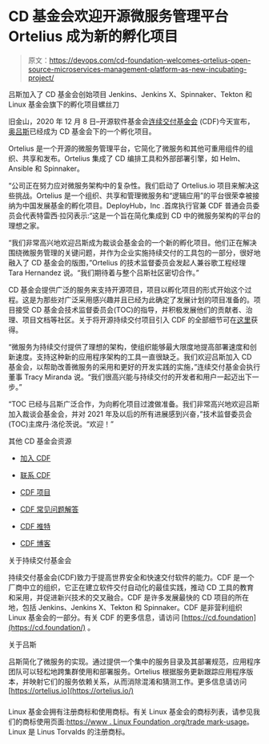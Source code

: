 # CD 基金会欢迎开源微服务管理平台 Ortelius 成为新的孵化项目

> 原文：<https://devops.com/cd-foundation-welcomes-ortelius-open-source-microservices-management-platform-as-new-incubating-project/>

吕斯加入了 CD 基金会创始项目 Jenkins、Jenkins X、Spinnaker、Tekton 和 Linux 基金会旗下的孵化项目螺丝刀

旧金山，2020 年 12 月 8 日–开源软件基金会[连续交付基金会](https://cd.foundation/) (CDF)今天宣布，[奥吕斯](https://ortelius.io/)已经成为 CD 基金会下的一个孵化项目。

Ortelius 是一个开源的微服务管理平台，它简化了微服务和其他可重用组件的组织、共享和发布。Ortelius 集成了 CD 编排工具和外部部署引擎，如 Helm、Ansible 和 Spinnaker。

“公司正在努力应对微服务架构中的复杂性。我们启动了 Ortelius.io 项目来解决这些挑战。Ortelius 是一个组织、共享和管理微服务和“逻辑应用”的平台很荣幸被接纳为中国发展基金的孵化项目。DeployHub，Inc .首席执行官兼 CDF 普通会员委员会代表特雷西·拉冈表示:“这是一个旨在简化集成到 CD 中的微服务架构的平台的理想之家。

“我们非常高兴地欢迎吕斯成为裁谈会基金会的一个新的孵化项目。他们正在解决围绕微服务管理的关键问题，并作为企业实施持续交付的工具包的一部分，很好地融入了 CD 基金会的版图，”Ortelius 的技术监督委员会发起人兼谷歌工程经理 Tara Hernandez 说。“我们期待着与整个吕斯社区密切合作。”

CD 基金会提供广泛的服务来支持开源项目，项目以孵化项目的形式开始这个过程。这是为那些对广泛采用感兴趣并且已经为此确定了发展计划的项目准备的。项目接受 CD 基金会技术监督委员会(TOC)的指导，并积极发展他们的贡献者、治理、项目文档等社区。关于将开源持续交付项目引入 CDF 的全部细节可在[这里](https://github.com/cdfoundation/toc/blob/master/PROJECT_LIFECYCLE.md#project-proposal-requirements)获得。

“微服务为持续交付提供了理想的架构，使组织能够最大限度地提高部署速度和创新速度。支持这种新的应用程序架构的工具一直很缺乏。我们欢迎吕斯加入 CD 基金会，以帮助改善微服务的采用和更好的开发实践的实施，”连续交付基金会执行董事 Tracy Miranda 说。“我们很高兴能与持续交付的开发者和用户一起迈出下一步。”

“TOC 已经与吕斯广泛合作，为向孵化项目过渡做准备。我们非常高兴地欢迎吕斯加入裁谈会基金会，并对 2021 年及以后的所有进展感到兴奋，”技术监督委员会(TOC)主席丹·洛伦茨说。“欢迎！”

其他 CD 基金会资源

*   [加入 CDF](https://cd.foundation/members/join/)

*   [联系 CDF](https://cd.foundation/about/contact/)

*   [CDF 项目](https://cd.foundation/projects/)

*   [CDF 常见问题解答](https://cd.foundation/about/faq/)

*   [CDF 推特](https://twitter.com/CDeliveryfdn)

*   [CDF 博客](https://cd.foundation/news/blog/)

关于持续交付基金会

持续交付基金会(CDF)致力于提高世界安全和快速交付软件的能力。CDF 是一个厂商中立的组织，它正在建立软件交付自动化的最佳实践，推动 CD 工具的教育和采用，并促进新兴技术的交叉融合。CDF 是许多发展最快的 CD 项目的所在地，包括 Jenkins、Jenkins X、Tekton 和 Spinnaker。CDF 是非营利组织 Linux 基金会的一部分。有关 CDF 的更多信息，请访问 [https://cd.foundation](https://cd.foundation/) 。

关于吕斯

吕斯简化了微服务的实现。通过提供一个集中的服务目录及其部署规范，应用程序团队可以轻松地跨集群使用和部署服务。Ortelius 根据服务更新跟踪应用程序版本，并映射它们的服务依赖关系，从而消除混淆和猜测工作。更多信息请访问 [https://ortelius.io](https://ortelius.io/)

###

Linux 基金会拥有注册商标和使用商标。有关 Linux 基金会的商标列表，请参见我们的商标使用页面:[https://www . Linux Foundation .<wbr>org/trade mark-usage](https://www.linuxfoundation.org/trademark-usage)。Linux 是 Linus Torvalds 的注册商标。
